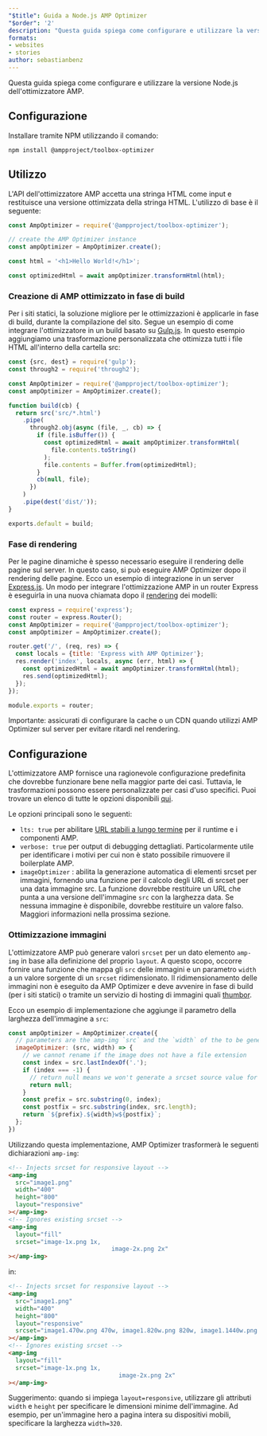 ```yaml
---
"$title": Guida a Node.js AMP Optimizer
"$order": '2'
description: "Questa guida spiega come configurare e utilizzare la versione Node.js dell'ottimizzatore AMP."
formats:
- websites
- stories
author: sebastianbenz
---
```


Questa guida spiega come configurare e utilizzare la versione Node.js dell'ottimizzatore AMP.

## Configurazione

Installare tramite NPM utilizzando il comando:

```shell
npm install @ampproject/toolbox-optimizer
```

## Utilizzo

L'API dell'ottimizzatore AMP accetta una stringa HTML come input e restituisce una versione ottimizzata della stringa HTML. L'utilizzo di base è il seguente:

```js
const AmpOptimizer = require('@ampproject/toolbox-optimizer');

// create the AMP Optimizer instance
const ampOptimizer = AmpOptimizer.create();

const html = '<h1>Hello World!</h1>';

const optimizedHtml = await ampOptimizer.transformHtml(html);
```

### Creazione di AMP ottimizzato in fase di build

Per i siti statici, la soluzione migliore per le ottimizzazioni è applicarle in fase di build, durante la compilazione del sito. Segue un esempio di come integrare l'ottimizzatore in un build basato su [Gulp.js](https://gulpjs.com/). In questo esempio aggiungiamo una trasformazione personalizzata che ottimizza tutti i file HTML all'interno della cartella src:

```js
const {src, dest} = require('gulp');
const through2 = require('through2');

const AmpOptimizer = require('@ampproject/toolbox-optimizer');
const ampOptimizer = AmpOptimizer.create();

function build(cb) {
  return src('src/*.html')
    .pipe(
      through2.obj(async (file, _, cb) => {
        if (file.isBuffer()) {
          const optimizedHtml = await ampOptimizer.transformHtml(
            file.contents.toString()
          );
          file.contents = Buffer.from(optimizedHtml);
        }
        cb(null, file);
      })
    )
    .pipe(dest('dist/'));
}

exports.default = build;
```

### Fase di rendering

Per le pagine dinamiche è spesso necessario eseguire il rendering delle pagine sul server. In questo caso, si può eseguire AMP Optimizer dopo il rendering delle pagine. Ecco un esempio di integrazione in un server [Express.js](https://expressjs.com/). Un modo per integrare l'ottimizzazione AMP in un router Express è eseguirla in una nuova chiamata dopo il [rendering](https://expressjs.com/en/api.html#app.render) dei modelli:

```js
const express = require('express');
const router = express.Router();
const AmpOptimizer = require('@ampproject/toolbox-optimizer');
const ampOptimizer = AmpOptimizer.create();

router.get('/', (req, res) => {
  const locals = {title: 'Express with AMP Optimizer'};
  res.render('index', locals, async (err, html) => {
    const optimizedHtml = await ampOptimizer.transformHtml(html);
    res.send(optimizedHtml);
  });
});

module.exports = router;
```

Importante: assicurati di configurare la cache o un CDN quando utilizzi AMP Optimizer sul server per evitare ritardi nel rendering.

## Configurazione

L'ottimizzatore AMP fornisce una ragionevole configurazione predefinita che dovrebbe funzionare bene nella maggior parte dei casi. Tuttavia, le trasformazioni possono essere personalizzate per casi d'uso specifici. Puoi trovare un elenco di tutte le opzioni disponibili [qui](https://github.com/ampproject/amp-toolbox/tree/main/packages/optimizer#options).

Le opzioni principali sono le seguenti:

- `lts: true` per abilitare [URL stabili a lungo termine](https://github.com/ampproject/amphtml/blob/main/contributing/lts-release.md) per il runtime e i componenti AMP.
- `verbose: true` per output di debugging dettagliati. Particolarmente utile per identificare i motivi per cui non è stato possibile rimuovere il boilerplate AMP.
- `imageOptimizer` : abilita la generazione automatica di elementi srcset per immagini, fornendo una funzione per il calcolo degli URL di srcset per una data immagine src. La funzione dovrebbe restituire un URL che punta a una versione dell'immagine `src` con la larghezza data. Se nessuna immagine è disponibile, dovrebbe restituire un valore falso. Maggiori informazioni nella prossima sezione.

### Ottimizzazione immagini

L'ottimizzatore AMP può generare valori `srcset` per un dato elemento `amp-img` in base alla definizione del proprio `layout`. A questo scopo, occorre fornire una funzione che mappa gli `src` delle immagini e un parametro `width` a un valore sorgente di un `srcset` ridimensionato. Il ridimensionamento delle immagini non è eseguito da AMP Optimizer e deve avvenire in fase di build (per i siti statici) o tramite un servizio di hosting di immagini quali [thumbor](https://github.com/thumbor/thumbor).

Ecco un esempio di implementazione che aggiunge il parametro della larghezza dell'immagine a `src`:

```js
const ampOptimizer = AmpOptimizer.create({
  // parameters are the amp-img `src` and the `width` of the to be generated srcset source value
  imageOptimizer: (src, width) => {
    // we cannot rename if the image does not have a file extension
    const index = src.lastIndexOf('.');
    if (index === -1) {
      // return null means we won't generate a srcset source value for this width
      return null;
    }
    const prefix = src.substring(0, index);
    const postfix = src.substring(index, src.length);
    return `${prefix}.${width}w${postfix}`;
  };
})
```

Utilizzando questa implementazione, AMP Optimizer trasformerà le seguenti dichiarazioni `amp-img`:

```html
<!-- Injects srcset for responsive layout -->
<amp-img
  src="image1.png"
  width="400"
  height="800"
  layout="responsive"
></amp-img>
<!-- Ignores existing srcset -->
<amp-img
  layout="fill"
  srcset="image-1x.png 1x,
                             image-2x.png 2x"
></amp-img>
```

in:

```html
<!-- Injects srcset for responsive layout -->
<amp-img
  src="image1.png"
  width="400"
  height="800"
  layout="responsive"
  srcset="image1.470w.png 470w, image1.820w.png 820w, image1.1440w.png 1440w"
></amp-img>
<!-- Ignores existing srcset -->
<amp-img
  layout="fill"
  srcset="image-1x.png 1x,
                               image-2x.png 2x"
></amp-img>
```

Suggerimento: quando si impiega `layout=responsive`, utilizzare gli attributi `width` e `height` per specificare le dimensioni minime dell'immagine. Ad esempio, per un'immagine hero a pagina intera su dispositivi mobili, specificare la larghezza `width=320`.
